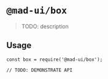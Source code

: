 # `@mad-ui/box`

> TODO: description

## Usage

```
const box = require('@mad-ui/box');

// TODO: DEMONSTRATE API
```
